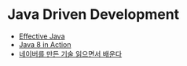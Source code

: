 # Java Driven Development

- [Effective Java](http://www.yes24.com/24/goods/14283616?scode=032&OzSrank=1)
- [Java 8 in Action](http://www.yes24.com/24/Goods/17252419)
- [네이버를 만든 기술 읽으면서 배운다](http://www.yes24.com/24/Goods/16813496?Acode=101)

